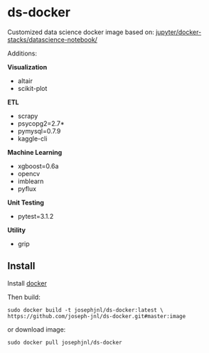 # ds-docker

Customized data science docker image based on: [jupyter/docker-stacks/datascience-notebook/](https://github.com/jupyter/docker-stacks/tree/master/datascience-notebook)

Additions:

**Visualization**
* altair
* scikit-plot

**ETL**
* scrapy
* psycopg2=2.7*
* pymysql=0.7.9
* kaggle-cli

**Machine Learning**
* xgboost=0.6a
* opencv
* imblearn
* pyflux

**Unit Testing**
* pytest=3.1.2

**Utility**
* grip

## Install
Install [docker](https://www.docker.com/community-edition)

Then build:
``` 
sudo docker build -t josephjnl/ds-docker:latest \
https://github.com/joseph-jnl/ds-docker.git#master:image
```

or download image:
``` 
sudo docker pull josephjnl/ds-docker
```
